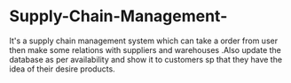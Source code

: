# Supply-Chain-Management-
It's a supply chain management system which can take a order from user then make some relations with suppliers and warehouses .Also update the database as per availability and show it to customers sp that they have the idea of their desire products.


